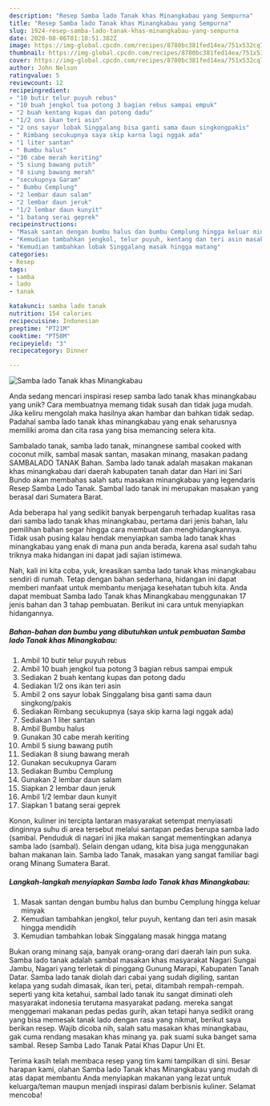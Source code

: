 ```yaml
---
description: "Resep Samba lado Tanak khas Minangkabau yang Sempurna"
title: "Resep Samba lado Tanak khas Minangkabau yang Sempurna"
slug: 1924-resep-samba-lado-tanak-khas-minangkabau-yang-sempurna
date: 2020-08-06T01:18:51.382Z
image: https://img-global.cpcdn.com/recipes/8780bc381fed14ea/751x532cq70/samba-lado-tanak-khas-minangkabau-foto-resep-utama.jpg
thumbnail: https://img-global.cpcdn.com/recipes/8780bc381fed14ea/751x532cq70/samba-lado-tanak-khas-minangkabau-foto-resep-utama.jpg
cover: https://img-global.cpcdn.com/recipes/8780bc381fed14ea/751x532cq70/samba-lado-tanak-khas-minangkabau-foto-resep-utama.jpg
author: John Nelson
ratingvalue: 5
reviewcount: 12
recipeingredient:
- "10 butir telur puyuh rebus"
- "10 buah jengkol tua potong 3 bagian rebus sampai empuk"
- "2 buah kentang kupas dan potong dadu"
- "1/2 ons ikan teri asin"
- "2 ons sayur lobak Singgalang bisa ganti sama daun singkongpakis"
- " Rimbang secukupnya saya skip karna lagi nggak ada"
- "1 liter santan"
- " Bumbu halus"
- "30 cabe merah keriting"
- "5 siung bawang putih"
- "8 siung bawang merah"
- "secukupnya Garam"
- " Bumbu Cemplung"
- "2 lembar daun salam"
- "2 lembar daun jeruk"
- "1/2 lembar daun kunyit"
- "1 batang serai geprek"
recipeinstructions:
- "Masak santan dengan bumbu halus dan bumbu Cemplung hingga keluar minyak"
- "Kemudian tambahkan jengkol, telur puyuh, kentang dan teri asin masak hingga mendidih"
- "Kemudian tambahkan lobak Singgalang masak hingga matang"
categories:
- Resep
tags:
- samba
- lado
- tanak

katakunci: samba lado tanak 
nutrition: 154 calories
recipecuisine: Indonesian
preptime: "PT21M"
cooktime: "PT58M"
recipeyield: "3"
recipecategory: Dinner

---
```



![Samba lado Tanak khas Minangkabau](https://img-global.cpcdn.com/recipes/8780bc381fed14ea/751x532cq70/samba-lado-tanak-khas-minangkabau-foto-resep-utama.jpg)

Anda sedang mencari inspirasi resep samba lado tanak khas minangkabau yang unik? Cara membuatnya memang tidak susah dan tidak juga mudah. Jika keliru mengolah maka hasilnya akan hambar dan bahkan tidak sedap. Padahal samba lado tanak khas minangkabau yang enak seharusnya memiliki aroma dan cita rasa yang bisa memancing selera kita.

Sambalado tanak, samba lado tanak, minangnese sambal cooked with coconut milk, sambal masak santan, masakan minang, masakan padang SAMBALADO TANAK Bahan. Samba lado tanak adalah masakan makanan khas minangkabau dari daerah kabupaten tanah datar dan Hari ini Sari Bundo akan membahas salah satu masakan minangkabau yang legendaris Resep Samba Lado Tanak. Sambal lado tanak ini merupakan masakan yang berasal dari Sumatera Barat.

Ada beberapa hal yang sedikit banyak berpengaruh terhadap kualitas rasa dari samba lado tanak khas minangkabau, pertama dari jenis bahan, lalu pemilihan bahan segar hingga cara membuat dan menghidangkannya. Tidak usah pusing kalau hendak menyiapkan samba lado tanak khas minangkabau yang enak di mana pun anda berada, karena asal sudah tahu triknya maka hidangan ini dapat jadi sajian istimewa.


Nah, kali ini kita coba, yuk, kreasikan samba lado tanak khas minangkabau sendiri di rumah. Tetap dengan bahan sederhana, hidangan ini dapat memberi manfaat untuk membantu menjaga kesehatan tubuh kita. Anda dapat membuat Samba lado Tanak khas Minangkabau menggunakan 17 jenis bahan dan 3 tahap pembuatan. Berikut ini cara untuk menyiapkan hidangannya.

<!--inarticleads1-->

##### Bahan-bahan dan bumbu yang dibutuhkan untuk pembuatan Samba lado Tanak khas Minangkabau:

1. Ambil 10 butir telur puyuh rebus
1. Ambil 10 buah jengkol tua potong 3 bagian rebus sampai empuk
1. Sediakan 2 buah kentang kupas dan potong dadu
1. Sediakan 1/2 ons ikan teri asin
1. Ambil 2 ons sayur lobak Singgalang bisa ganti sama daun singkong/pakis
1. Sediakan  Rimbang secukupnya (saya skip karna lagi nggak ada)
1. Sediakan 1 liter santan
1. Ambil  Bumbu halus
1. Gunakan 30 cabe merah keriting
1. Ambil 5 siung bawang putih
1. Sediakan 8 siung bawang merah
1. Gunakan secukupnya Garam
1. Sediakan  Bumbu Cemplung
1. Gunakan 2 lembar daun salam
1. Siapkan 2 lembar daun jeruk
1. Ambil 1/2 lembar daun kunyit
1. Siapkan 1 batang serai geprek


Konon, kuliner ini tercipta lantaran masyarakat setempat menyiasati dinginnya suhu di area tersebut melalui santapan pedas berupa samba lado (sambal. Penduduk di nagari ini jika makan sangat mementingkan adanya samba lado (sambal). Selain dengan udang, kita bisa juga menggunakan bahan makanan lain. Samba lado Tanak, masakan yang sangat familiar bagi orang Minang Sumatera Barat. 

<!--inarticleads2-->

##### Langkah-langkah menyiapkan Samba lado Tanak khas Minangkabau:

1. Masak santan dengan bumbu halus dan bumbu Cemplung hingga keluar minyak
1. Kemudian tambahkan jengkol, telur puyuh, kentang dan teri asin masak hingga mendidih
1. Kemudian tambahkan lobak Singgalang masak hingga matang


Bukan orang minang saja, banyak orang-orang dari daerah lain pun suka. Samba lado tanak adalah sambal masakan khas masyarakat Nagari Sungai Jambu, Nagari yang terletak di pinggang Gunung Marapi, Kabupaten Tanah Datar. Samba lado tanak diolah dari cabai yang sudah digiling, santan kelapa yang sudah dimasak, ikan teri, petai, ditambah rempah-rempah. seperti yang kita ketahui, sambal lado tanak itu sangat diminati oleh masyarakat indonesia terutama masyarakat padang. mereka sangat menggemari makanan pedas pedas gurih, akan tetapi hanya sedikit orang yang bisa memesak tanak lado dengan rasa yang nikmat, berikut saya berikan resep. Wajib dicoba nih, salah satu masakan khas minangkabau, gak cuma rendang masakan khas minang ya. pak suami suka banget sama sambal. Resep Samba Lado Tanak Patai Khas Dapur Uni Et. 

Terima kasih telah membaca resep yang tim kami tampilkan di sini. Besar harapan kami, olahan Samba lado Tanak khas Minangkabau yang mudah di atas dapat membantu Anda menyiapkan makanan yang lezat untuk keluarga/teman maupun menjadi inspirasi dalam berbisnis kuliner. Selamat mencoba!

